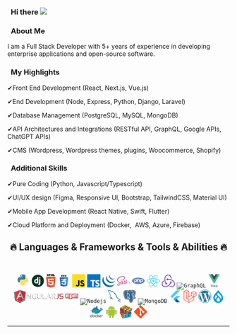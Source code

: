 ### &nbsp; Hi there <a href="https://www.gautamkrishnar.com/"><img src="https://media.giphy.com/media/hvRJCLFzcasrR4ia7z/giphy.gif" width="5%"></a>

### &nbsp; About Me

I am a Full Stack Developer with 5+ years of experience in developing enterprise applications and open-source software.

### &nbsp; My Highlights

  <p>✔Front End Development (React, Next.js, Vue.js)</p>
  <p>✔End Development (Node, Express, Python, Django, Laravel)</p>
  <p>✔Database Management (PostgreSQL, MySQL, MongoDB)</p>
  <p>✔API Architectures and Integrations (RESTful API, GraphQL, Google APIs, ChatGPT APIs)</p>
  <p>✔CMS (Wordpress, Wordpress themes, plugins, Woocommerce, Shopify)</p>

### &nbsp; Additional Skills

  <p>✔Pure Coding (Python, Javascript/Typescript)</p>
  <p>✔UI/UX design (Figma, Responsive UI, Bootstrap, TailwindCSS, Material UI)</p>
  <p>✔Mobile App Development (React Native, Swift, Flutter)</p>
  <p>✔Cloud Platform and Deployment (Docker,  AWS, Azure, Firebase)</p>

<h2 align="center">🔥 Languages & Frameworks & Tools & Abilities 🔥</h2>
<br>
<p align="center">
  <code><img title="Python" height="30" src="images/python-original.svg"></code>
  <code><img title="Django" height="30" src="images/django.png"></code>
  <code><img title="HTML5" height="30" src="images/html5.svg"></code>
  <code><img title="CSS" height="30" src="images/css.svg"></code>
  <code><img title="Javascript" height="30" src="images/javascript.svg"></code>
  <code><img title="Typescript" height="30" src="images/typescript.png"></code>
  <code><img title="JQuery" height="30" src="images/jquery-original.svg"></code>
  <code><img title="SASS" height="30" src="images/sass.svg"></code>
  <code><img title="PHP" height="30" src="images/php.svg"></code>
  <code><img title="React" height="30" src="images/react-original.svg"></code>
  <code><img title="Redux" height="30" src="images/redux.svg"></code>
  <code><img title="GraphQL" height="30" src="https://cdn.jsdelivr.net/gh/devicons/devicon/icons/graphql/graphql-plain.svg"></code>
  <code><img title="Vue" height="30" src="https://raw.githubusercontent.com/devicons/devicon/master/icons/vuejs/vuejs-original-wordmark.svg"></code>
  <code><img title="AngularJS" height="30" src="images/angularjs.png"></code>
  <code><img title="npm" height="30" src="images/npm.svg"></code>
  <code><img title="Nodejs" height="30" src="https://cdn.jsdelivr.net/gh/devicons/devicon/icons/nodejs/nodejs-original.svg"></code>
  <code><img title="MySQL" height="30" src="images/mysql.svg"></code>
  <code><img title="PostgreSQL" height="30" src="images/postgresql.svg"></code>
  <code><img title="MongoDB" height="30" src="https://cdn.jsdelivr.net/gh/devicons/devicon/icons/mongodb/mongodb-original.svg"></code>
  <code><img title="Flutter" height="30" src="images/flutter.png"></code>
  <code><img title="Laravel" height="30" src="images/laravel.png"></code>
  <code><img title="WordPress" height="30" src="images/wordpress.png"></code>
  <code><img title="Drupal" height="30" src="images/drupal.png"></code>
  <code><img title="Docker" height="30" src="https://raw.githubusercontent.com/devicons/devicon/master/icons/docker/docker-original-wordmark.svg"></code>
  <code><img title="Android" height="30" src="images/android.svg"></code>
  <code><img title="Problem Solving" height="30" src="images/problemSolving.png"></code>
  <code><img title="Git" height="30" src="images/git-original.svg"></code>

</p>
<hr>
